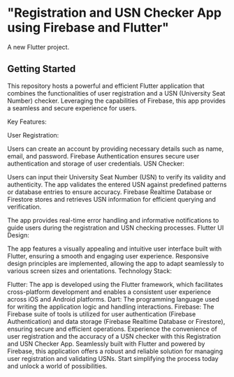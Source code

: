 # "Registration and USN Checker App using Firebase and Flutter"


A new Flutter project.

## Getting Started

This repository hosts a powerful and efficient Flutter application that combines the functionalities of user registration and a USN (University Seat Number) checker. Leveraging the capabilities of Firebase, this app provides a seamless and secure experience for users.

Key Features:

User Registration:

Users can create an account by providing necessary details such as name, email, and password.
Firebase Authentication ensures secure user authentication and storage of user credentials.
USN Checker:

Users can input their University Seat Number (USN) to verify its validity and authenticity.
The app validates the entered USN against predefined patterns or database entries to ensure accuracy.
Firebase Realtime Database or Firestore stores and retrieves USN information for efficient querying and verification.

The app provides real-time error handling and informative notifications to guide users during the registration and USN checking processes.
Flutter UI Design:

The app features a visually appealing and intuitive user interface built with Flutter, ensuring a smooth and engaging user experience.
Responsive design principles are implemented, allowing the app to adapt seamlessly to various screen sizes and orientations.
Technology Stack:

Flutter: The app is developed using the Flutter framework, which facilitates cross-platform development and enables a consistent user experience across iOS and Android platforms.
Dart: The programming language used for writing the application logic and handling interactions.
Firebase: The Firebase suite of tools is utilized for user authentication (Firebase Authentication) and data storage (Firebase Realtime Database or Firestore), ensuring secure and efficient operations.
Experience the convenience of user registration and the accuracy of a USN checker with this Registration and USN Checker App. Seamlessly built with Flutter and powered by Firebase, this application offers a robust and reliable solution for managing user registration and validating USNs. Start simplifying the process today and unlock a world of possibilities.





